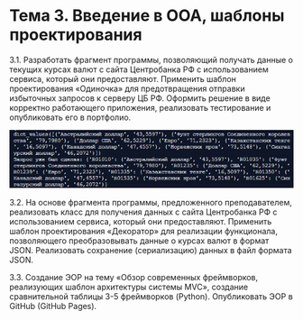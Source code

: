 # Тема 3. Введение в ООА, шаблоны проектирования

3.1. Разработать фрагмент программы, позволяющий получать данные о текущих курсах валют с сайта Центробанка РФ с использованием сервиса, который они предоставляют. Применить шаблон проектирования «Одиночка» для предотвращения отправки избыточных запросов к серверу ЦБ РФ. Оформить решение в виде корректно работающего приложения, реализовать тестирование и опубликовать его в портфолио.

![](https://github.com/python-advance/sem6-t3-arinasaf11/blob/master/Screenshot_1.jpg)

3.2. На основе фрагмента программы, предложенного преподавателем, реализовать класс для получения данных с сайта Центробанка РФ с использованием сервиса, который они предоставляют. Применить шаблон проектирования «Декоратор» для реализации функционала, позволяющего преобразовывать данные о курсах валют в формат JSON. Реализовать сохранение (сериализацию) данных в файл формата JSON. 

3.3. Создание ЭОР на тему «Обзор современных фреймворков, реализующих шаблон архитектуры системы MVC», создание сравнительной таблицы 3-5 фреймворков (Python). Опубликовать ЭОР в GitHub (GitHub Pages).
